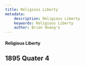 ```yaml
---
title: Religious Liberty
metadata:
    description: Religious Liberty
    keywords: Religious Liberty
    author: Brian Onang'o
---
```


#### Religious Liberty

## 1895 Quater 4
